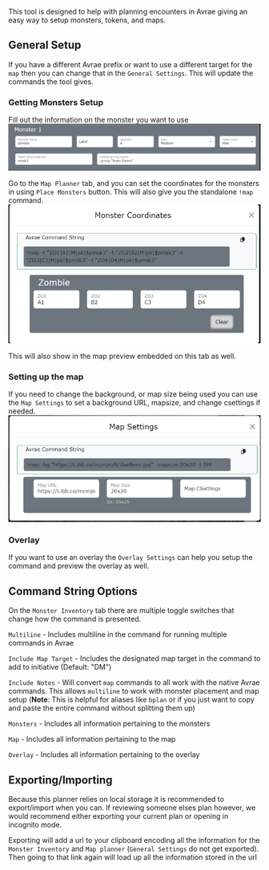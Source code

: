 This tool is designed to help with planning encounters in Avrae giving an easy way to setup monsters, tokens, and maps.  

## General Setup
If you have a different Avrae prefix or want to use a different target for the `map` then you can change that in the `General Settings`. This will update the commands the tool gives.

### Getting Monsters Setup
Fill out the information on the monster you want to use
<img src="/static/images/Avrae Combat Planner/monster.png" alt="Monster Information" width="700"/>  
  

Go to the `Map Planner` tab, and you can set the coordinates for the monsters in using `Place Monsters` button. This will also give you the standalone `!map` command.  
<img src="/static/images/Avrae Combat Planner/coordinates.png" alt="Monster Coordinates" width="700"/>  
  
This will also show in the map preview embedded on this tab as well. 

### Setting up the map
If you need to change the background, or map size being used you can use the `Map Settings` to set a background URL, mapsize, and change csettings if needed.  
<img src="/static/images/Avrae Combat Planner/mapsettings.png" alt="Map Settings" width="700"/>

### Overlay
If you want to use an overlay the `Overlay Settings` can help you setup the command and preview the overlay as well. 

## Command String Options
On the `Monster Inventory` tab there are multiple toggle switches that change how the command is presented. 

`Multiline` - Includes multiline in the command for running multiple commands in Avrae  

`Include Map Target` - Includes the designated map target in the command to add to initiative (Default: "DM")  

`Include Notes` - Will convert `map` commands to all work with the native Avrae commands. This allows `multiline` to work with monster placement and map setup (**Note**: This is helpful for aliases like `bplan` or if you just want to copy and paste the entire command without splitting them up)  

`Monsters` - Includes all information pertaining to the monsters  

`Map` - Includes all information pertaining to the map  

`Overlay` - Includes all information pertaining to the overlay  


## Exporting/Importing
Because this planner relies on local storage it is recommended to export/import when you can. If reviewing someone elses plan however, we would recommend either exporting your current plan or opening in incognito mode.   

Exporting will add a url to your clipboard encoding all the information for the `Monster Inventory` and `Map planner` (`General Settings` do not get exported). Then going to that link again will load up all the information stored in the url